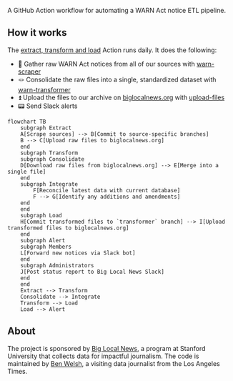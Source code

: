 A GitHub Action workflow for automating a WARN Act notice ETL pipeline.

## How it works

The [extract, transform and load](https://github.com/biglocalnews/warn-github-flow/actions/workflows/etl.yml) Action runs daily. It does the following:

- 🔪 Gather raw WARN Act notices from all of our sources with [warn-scraper](https://github.com/biglocalnews/warn-scraper)
- 🪢 Consolidate the raw files into a single, standardized dataset with [warn-transformer](https://github.com/biglocalnews/warn-transformer)
- ⏫ Upload the files to our archive on [biglocalnews.org](https://biglocalnews.org) with [upload-files](https://github.com/biglocalnews/upload-files)
- 📟 Send Slack alerts

```mermaid
flowchart TB
    subgraph Extract
    A[Scrape sources] --> B[Commit to source-specific branches]
    B --> C[Upload raw files to biglocalnews.org]
    end
    subgraph Transform
    subgraph Consolidate
    D[Download raw files from biglocalnews.org] --> E[Merge into a single file]
    end
    subgraph Integrate
        F[Reconcile latest data with current database]
        F --> G[Identify any additions and amendments]
    end
    end
    subgraph Load
    H[Commit transformed files to `transformer` branch] --> I[Upload transformed files to biglocalnews.org]
    end
    subgraph Alert
    subgraph Members
    L[Forward new notices via Slack bot]
    end
    subgraph Administrators
    J[Post status report to Big Local News Slack]
    end
    end
    Extract --> Transform
    Consolidate --> Integrate
    Transform --> Load
    Load --> Alert
```

## About

The project is sponsored by [Big Local News](https://biglocalnews.org/#/about), a program at Stanford University that collects data for impactful journalism. The code is maintained by [Ben Welsh](https://palewi.re/who-is-ben-welsh/), a visiting data journalist from the Los Angeles Times.
